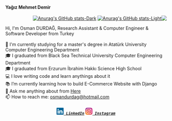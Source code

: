 <h4 align="left">Yağız Mehmet Demir</h4>
<img align="right" src="https://visitor-badge.laobi.icu/badge?page_id=yagizmdemir.yagizmdemir">

<!-- <div align="left">

![Top Langs](https://github-readme-stats.vercel.app/api/top-langs/?username=yagizmdemir&layout=compact)

</div> -->

<div align="right">

[![Anurag's GitHub stats-Dark](https://github-readme-stats.vercel.app/api?username=yagizmdemir&rank_icon=github&theme=default#gh-dark-mode-only)](https://github.com/yagizmdemir/github-readme-stats#responsive-card-theme#gh-dark-mode-only)
[![Anurag's GitHub stats-Light](https://github-readme-stats.vercel.app/api?username=yagizmdemir&rank_icon=github&theme=default#gh-light-mode-only)](https://github.com/yagizmdemir/github-readme-stats#responsive-card-theme#gh-light-mode-only)

</div>

<p align="left">
  Hi, I'm Osman DURDAĞ, Research Assistant & Computer Engineer & Software Developer from Turkey
  <br>
  <br>
  🔬 I'm currently studying for a master's degree in Atatürk University Computer Engineering Department
  <br>
  🎓 I graduated from Black Sea Technical University Computer Engineering Department
  <br>
  🎓 I graduated from Erzurum İbrahim Hakkı Science High School
  <br>
  💻 I love writing code and learn anythings about it
  <br>
  📚 I’m currently learning how to build E-Commerce Website with Django
  <br>
  💬 Ask me anything about from <a href="https://github.com/zumrudu-anka/zumrudu-anka/issues" title="Issues">Here</a>
  <br>
  📫 How to reach me: <a href="mailto: osmandurdag@hotmail.com">osmandurdag@hotmail.com</a>
</p>

<h5 align="center">
  <code><a href="https://www.linkedin.com/in/yagizmdemir/" title="LinkedIn Profile"><img width="22" src="images/linkedin.svg"> LinkedIn</a></code>
  <code><a href="https://www.instagram.com/osman__durdag/" title="Instagram Profile"><img width="22" src="images/instagram.svg"> Instagram</a></code>
</h5>
<br>